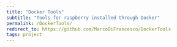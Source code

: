 ```yaml
---
title: "Docker Tools"
subtitle: "Tools for raspberry installed through Docker"
permalink: /DockerTools/
redirect_to: https://github.com/MarcoDiFrancesco/DockerTools
tags: project
---
```

